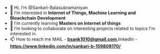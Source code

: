 - 👋 Hi, I’m @Sankari-Balasubramaniyan
- 👀 I’m interested in **Internet of Things, Machine Learning and Bloackchain Development**
- 🌱 I’m currently learning **Masters on Internet of things** 
- 💞️ I’m looking to collaborate on interesting projects related to topics I'm interested in.
- 📫 How to reach me MAIL - **bsank1010@gmail.com**,linkedIn - **https://www.linkedin.com/in/sankari-b-159808170/** 

<!---
Sankari-Balasubramaniyan/Sankari-Balasubramaniyan is a ✨ special ✨ repository because its `README.md` (this file) appears on your GitHub profile.
You can click the Preview link to take a look at your changes.
--->

